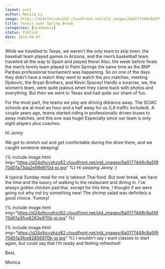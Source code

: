 ```yaml
---
layout: post
author: Monica Li
image: https://d24slhcvzhzz82.cloudfront.net/old_images/6a0177449c8a5f970d01a51197d8bb970c-pi.jpg
title: Tennis over Spring Break 
categories: [academics]
status: Publish
date: 2014-04-07
---
```



While we travelled to Texas, we weren’t the only team to skip town; the baseball team played games in Arizona, and the men’s basketball team travelled all the way to Spain and played there! Also, the week before finals the men’s tennis team played in Palm Springs the same time as the BNP Paribas professional tournament was happening. So on one of the days they didn’t have a match they went to watch the pro matches, meeting Djokovic, the Bryan Brothers, and Kevin Spacey! Hardly a surprise, we, the women’s team, were quite jealous when they came back with photos and everything. But then we went to Texas and had quite our share of fun.

For the most part, the teams we play are driving distance away. The SCIAC schools are at most an hour and a half away for us (LA traffic included). A couple years ago, teams started riding in professionally driven buses to away matches, and this one was huge! Especially since our team is only eight players plus coaches.

*Hi Jenny*

We got to stretch out and get comfortable during the drive there, and we caught someone sleeping!

{% include image.html img="https://d24slhcvzhzz82.cloudfront.net/old_images/6a0177449c8a5f970d01a73da2e99d970d-pi.jpg" %}
*Hi sleeping Jenny :)*

A typical Sunday meal for me is takeout Thai food. But over break, we have the time and the luxury of walking to the restaurant and dining in. I’ve always gotten chicken pad thai, except for this time, I thought if we were going out why not try something new! The shrimp salad was definitely a good choice. Yummy!

{% include image.html img="https://d24slhcvzhzz82.cloudfront.net/old_images/6a0177449c8a5f970d01a3fce8283e970b-pi.jpg" %}


{% include image.html img="https://d24slhcvzhzz82.cloudfront.net/old_images/6a0177449c8a5f970d01a3fce82856970b-pi.jpg" %}
I wouldn’t say I want classes to start again, but could say that I’m ready and feeling refreshed!

Best,

Monica

